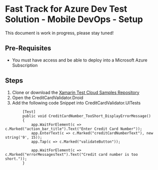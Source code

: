 # Fast Track for Azure Dev Test Solution - Mobile DevOps - Setup

This document is work in progress, please stay tuned! 

## Pre-Requisites
* You must have access and be able to deploy into a Microsoft Azure Subscription

## Steps

1. Clone or download the [Xamarin Test Cloud Samples Repository](https://github.com/xamarin/test-cloud-samples)
2. Open the CreditCardValidator.Droid
3. Add the following code Snippet into CreditCardValidator.UITests

```
        [Test]
        public void CreditCardNumber_TooShort_DisplayErrorMessage()
        {
            app.WaitForElement(c => c.Marked("action_bar_title").Text("Enter Credit Card Number"));
            app.EnterText(c => c.Marked("creditCardNumberText"), new string('9', 15));
            app.Tap(c => c.Marked("validateButton"));

            app.WaitForElement(c => c.Marked("errorMessagesText").Text("Credit card number is too short."));
        }
```